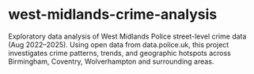 # west-midlands-crime-analysis
Exploratory data analysis of West Midlands Police street-level crime data (Aug 2022–2025). Using open data from data.police.uk, this project investigates crime patterns, trends, and geographic hotspots across Birmingham, Coventry, Wolverhampton and surrounding areas.
